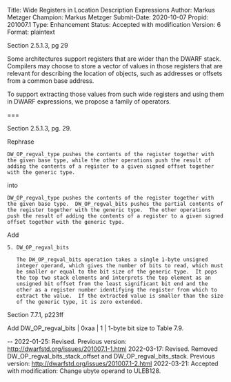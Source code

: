Title:       Wide Registers in Location Description Expressions
Author:      Markus Metzger
Champion:    Markus Metzger
Submit-Date: 2020-10-07
Propid:      201007.1
Type:        Enhancement
Status:      Accepted with modification
Version:     6
Format:      plaintext

Section 2.5.1.3, pg 29

Some architectures support registers that are wider than the DWARF stack.
Compilers may choose to store a vector of values in those registers that
are relevant for describing the location of objects, such as addresses or
offsets from a common base address.

To support extracting those values from such wide registers and using them
in DWARF expressions, we propose a family of operators.

===

Section 2.5.1.3, pg. 29.

Rephrase

    DW_OP_regval_type pushes the contents of the register together with
    the given base type, while the other operations push the result of
    adding the contents of a register to a given signed offset together
    with the generic type.

into

    DW_OP_regval_type pushes the contents of the register together with
    the given base type.  DW_OP_regval_bits pushes the partial contents of
    the register together with the generic type.  The other operations
    push the result of adding the contents of a register to a given signed
    offset together with the generic type.

Add

    5. DW_OP_regval_bits

       The DW_OP_regval_bits operation takes a single 1-byte unsigned
       integer operand, which gives the number of bits to read, which must
       be smaller or equal to the bit size of the generic type.  It pops
       the top two stack elements and interprets the top element as an
       unsigned bit offset from the least significant bit end and the
       other as a register number identifying the register from which to
       extract the value.  If the extracted value is smaller than the size
       of the generic type, it is zero extended.
 
Section 7.7.1, p223ff

Add
    DW_OP_regval_bits | 0xaa | 1 | 1-byte bit size
to Table 7.9.

--
2022-01-25: Revised.  Previous version: http://dwarfstd.org/issues/201007.1-1.html
2022-03-17:  Revised.  Removed DW_OP_regval_bits_stack_offset and DW_OP_regval_bits_stack.
   Previous version: http://dwarfstd.org/issues/201007.1-2.html
2022-03-21:  Accepted with modification:  Change ubyte operand to ULEB128.
